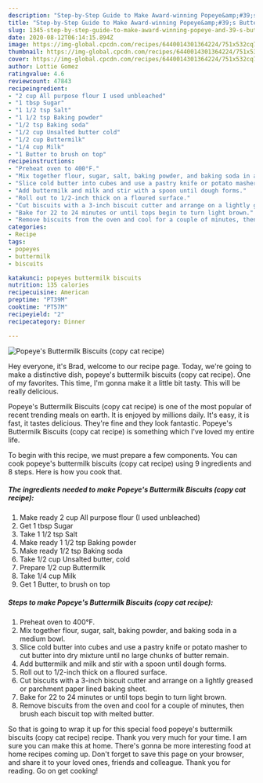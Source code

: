 ```yaml
---
description: "Step-by-Step Guide to Make Award-winning Popeye&amp;#39;s Buttermilk Biscuits (copy cat recipe)"
title: "Step-by-Step Guide to Make Award-winning Popeye&amp;#39;s Buttermilk Biscuits (copy cat recipe)"
slug: 1345-step-by-step-guide-to-make-award-winning-popeye-and-39-s-buttermilk-biscuits-copy-cat-recipe
date: 2020-08-12T06:14:15.894Z
image: https://img-global.cpcdn.com/recipes/6440014301364224/751x532cq70/popeyes-buttermilk-biscuits-copy-cat-recipe-recipe-main-photo.jpg
thumbnail: https://img-global.cpcdn.com/recipes/6440014301364224/751x532cq70/popeyes-buttermilk-biscuits-copy-cat-recipe-recipe-main-photo.jpg
cover: https://img-global.cpcdn.com/recipes/6440014301364224/751x532cq70/popeyes-buttermilk-biscuits-copy-cat-recipe-recipe-main-photo.jpg
author: Lottie Gomez
ratingvalue: 4.6
reviewcount: 47843
recipeingredient:
- "2 cup All purpose flour I used unbleached"
- "1 tbsp Sugar"
- "1 1/2 tsp Salt"
- "1 1/2 tsp Baking powder"
- "1/2 tsp Baking soda"
- "1/2 cup Unsalted butter cold"
- "1/2 cup Buttermilk"
- "1/4 cup Milk"
- "1 Butter to brush on top"
recipeinstructions:
- "Preheat oven to 400°F."
- "Mix together flour, sugar, salt, baking powder, and baking soda in a medium bowl."
- "Slice cold butter into cubes and use a pastry knife or potato masher to cut butter into dry mixture until no large chunks of butter remain."
- "Add buttermilk and milk and stir with a spoon until dough forms."
- "Roll out to 1/2-inch thick on a floured surface."
- "Cut biscuits with a 3-inch biscuit cutter and arrange on a lightly greased or parchment paper lined baking sheet."
- "Bake for 22 to 24 minutes or until tops begin to turn light brown."
- "Remove biscuits from the oven and cool for a couple of minutes, then brush each biscuit top with melted butter."
categories:
- Recipe
tags:
- popeyes
- buttermilk
- biscuits

katakunci: popeyes buttermilk biscuits 
nutrition: 135 calories
recipecuisine: American
preptime: "PT39M"
cooktime: "PT57M"
recipeyield: "2"
recipecategory: Dinner

---
```



![Popeye&#39;s Buttermilk Biscuits (copy cat recipe)](https://img-global.cpcdn.com/recipes/6440014301364224/751x532cq70/popeyes-buttermilk-biscuits-copy-cat-recipe-recipe-main-photo.jpg)

Hey everyone, it's Brad, welcome to our recipe page. Today, we're going to make a distinctive dish, popeye&#39;s buttermilk biscuits (copy cat recipe). One of my favorites. This time, I'm gonna make it a little bit tasty. This will be really delicious.



Popeye&#39;s Buttermilk Biscuits (copy cat recipe) is one of the most popular of recent trending meals on earth. It is enjoyed by millions daily. It's easy, it is fast, it tastes delicious. They're fine and they look fantastic. Popeye&#39;s Buttermilk Biscuits (copy cat recipe) is something which I've loved my entire life.


To begin with this recipe, we must prepare a few components. You can cook popeye&#39;s buttermilk biscuits (copy cat recipe) using 9 ingredients and 8 steps. Here is how you cook that.

<!--inarticleads1-->

##### The ingredients needed to make Popeye&#39;s Buttermilk Biscuits (copy cat recipe):

1. Make ready 2 cup All purpose flour (I used unbleached)
1. Get 1 tbsp Sugar
1. Take 1 1/2 tsp Salt
1. Make ready 1 1/2 tsp Baking powder
1. Make ready 1/2 tsp Baking soda
1. Take 1/2 cup Unsalted butter, cold
1. Prepare 1/2 cup Buttermilk
1. Take 1/4 cup Milk
1. Get 1 Butter, to brush on top




<!--inarticleads2-->

##### Steps to make Popeye&#39;s Buttermilk Biscuits (copy cat recipe):

1. Preheat oven to 400°F.
1. Mix together flour, sugar, salt, baking powder, and baking soda in a medium bowl.
1. Slice cold butter into cubes and use a pastry knife or potato masher to cut butter into dry mixture until no large chunks of butter remain.
1. Add buttermilk and milk and stir with a spoon until dough forms.
1. Roll out to 1/2-inch thick on a floured surface.
1. Cut biscuits with a 3-inch biscuit cutter and arrange on a lightly greased or parchment paper lined baking sheet.
1. Bake for 22 to 24 minutes or until tops begin to turn light brown.
1. Remove biscuits from the oven and cool for a couple of minutes, then brush each biscuit top with melted butter.




So that is going to wrap it up for this special food popeye&#39;s buttermilk biscuits (copy cat recipe) recipe. Thank you very much for your time. I am sure you can make this at home. There's gonna be more interesting food at home recipes coming up. Don't forget to save this page on your browser, and share it to your loved ones, friends and colleague. Thank you for reading. Go on get cooking!
